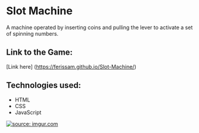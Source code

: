 # Slot Machine

A machine operated by inserting coins and pulling the lever to activate a set of spinning numbers.

## Link to the Game:

[Link here] (https://ferissam.github.io/Slot-Machine/)

## Technologies used:
- HTML
- CSS
- JavaScript

<a href="https://imgur.com/gHeN1C4"><img src="https://i.imgur.com/gHeN1C4.png" title="source: imgur.com" /></a>